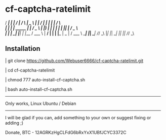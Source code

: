 # cf-captcha-ratelimit

  / ___| |  ___|          / ___|    / \    |  _ \  |_   _|  / ___| | | | |    / \   
 | |     | |_     _____  | |       / _ \   | |_) |   | |   | |     | |_| |   / _ \  
 | |___  |  _|   |_____| | |___   / ___ \  |  __/    | |   | |___  |  _  |  / ___ \ 
  \____| |_|              \____| /_/   \_\ |_|       |_|    \____| |_| |_| /_/   \_\
 
Installation
--------------------------------
| git clone https://github.com/Webuser6666/cf-captcha-ratelimit.git

| cd cf-captcha-ratelimit

| chmod 777 auto-install-cf-captcha.sh

| bash auto-install-cf-captcha.sh

--------------------------------
Only works, Linux Ubuntu / Debian

--------------------------------
I will be glad if you can, add something to your own or suggest fixing or adding ;)

Donate, BTC - 12AGRKzHgCLFdG6bRxYxX1UBfJCYC3372C
